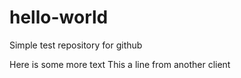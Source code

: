 # hello-world
Simple test repository for github

Here is some more text
This a line from another client
